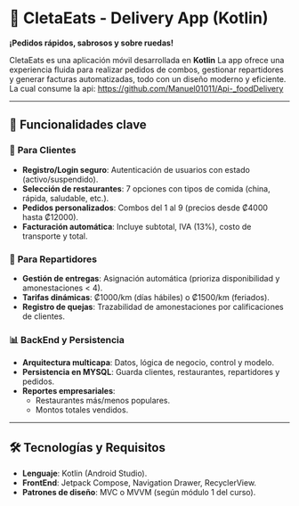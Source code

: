# 🚀 CletaEats - Delivery App (Kotlin)  

**¡Pedidos rápidos, sabrosos y sobre ruedas!**  

CletaEats es una aplicación móvil desarrollada en **Kotlin**
La app ofrece una experiencia fluida para realizar pedidos de combos, gestionar repartidores y generar facturas automatizadas, todo con un diseño moderno y eficiente.  
La cual consume la api: https://github.com/Manuel01011/Api-_foodDelivery

---

## 📱 **Funcionalidades clave**  

### 🍔 **Para Clientes**  
- **Registro/Login seguro**: Autenticación de usuarios con estado (activo/suspendido).  
- **Selección de restaurantes**: 7 opciones con tipos de comida (china, rápida, saludable, etc.).  
- **Pedidos personalizados**: Combos del 1 al 9 (precios desde ₡4000 hasta ₡12000).  
- **Facturación automática**: Incluye subtotal, IVA (13%), costo de transporte y total.  

### 🚴 **Para Repartidores**  
- **Gestión de entregas**: Asignación automática (prioriza disponibilidad y amonestaciones < 4).  
- **Tarifas dinámicas**: ₡1000/km (días hábiles) o ₡1500/km (feriados).  
- **Registro de quejas**: Trazabilidad de amonestaciones por calificaciones de clientes.  

### 📊 **BackEnd y Persistencia**  
- **Arquitectura multicapa**: Datos, lógica de negocio, control y modelo.  
- **Persistencia en MYSQL**: Guarda clientes, restaurantes, repartidores y pedidos.
- **Reportes empresariales**:  
  - Restaurantes más/menos populares.    
  - Montos totales vendidos.  

---

## 🛠️ **Tecnologías y Requisitos**  
- **Lenguaje**: Kotlin (Android Studio).  
- **FrontEnd**: Jetpack Compose, Navigation Drawer, RecyclerView.  
- **Patrones de diseño**: MVC o MVVM (según módulo 1 del curso). 
